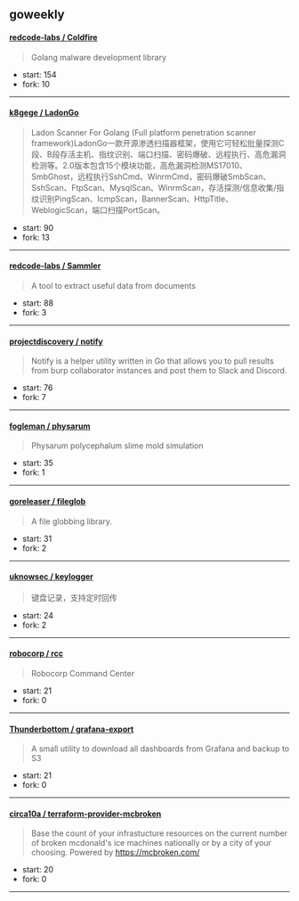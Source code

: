 ## goweekly

#### [redcode-labs / Coldfire](https://github.com/redcode-labs/Coldfire)

> Golang malware development library

+ start: 154
+ fork: 10

----


#### [k8gege / LadonGo](https://github.com/k8gege/LadonGo)

> Ladon Scanner For Golang (Full platform penetration scanner framework)LadonGo一款开源渗透扫描器框架，使用它可轻松批量探测C段、B段存活主机、指纹识别、端口扫描、密码爆破、远程执行、高危漏洞检测等。2.0版本包含15个模块功能，高危漏洞检测MS17010、SmbGhost，远程执行SshCmd、WinrmCmd，密码爆破SmbScan、SshScan、FtpScan、MysqlScan、WinrmScan，存活探测/信息收集/指纹识别PingScan、IcmpScan，BannerScan、HttpTitle、WeblogicScan，端口扫描PortScan。

+ start: 90
+ fork: 13

----


#### [redcode-labs / Sammler](https://github.com/redcode-labs/Sammler)

> A tool to extract useful data from documents

+ start: 88
+ fork: 3

----


#### [projectdiscovery / notify](https://github.com/projectdiscovery/notify)

> Notify is a helper utility written in Go that allows you to pull results from burp collaborator instances and post them to Slack and Discord.

+ start: 76
+ fork: 7

----


#### [fogleman / physarum](https://github.com/fogleman/physarum)

> Physarum polycephalum slime mold simulation

+ start: 35
+ fork: 1

----


#### [goreleaser / fileglob](https://github.com/goreleaser/fileglob)

> A file globbing library.

+ start: 31
+ fork: 2

----


#### [uknowsec / keylogger](https://github.com/uknowsec/keylogger)

> 键盘记录，支持定时回传

+ start: 24
+ fork: 2

----


#### [robocorp / rcc](https://github.com/robocorp/rcc)

> Robocorp Command Center

+ start: 21
+ fork: 0

----


#### [Thunderbottom / grafana-export](https://github.com/Thunderbottom/grafana-export)

> A small utility to download all dashboards from Grafana and backup to S3

+ start: 21
+ fork: 0

----


#### [circa10a / terraform-provider-mcbroken](https://github.com/circa10a/terraform-provider-mcbroken)

> Base the count of your infrastucture resources on the current number of broken mcdonald's ice machines nationally or by a city of your choosing. Powered by https://mcbroken.com/

+ start: 20
+ fork: 0

----

